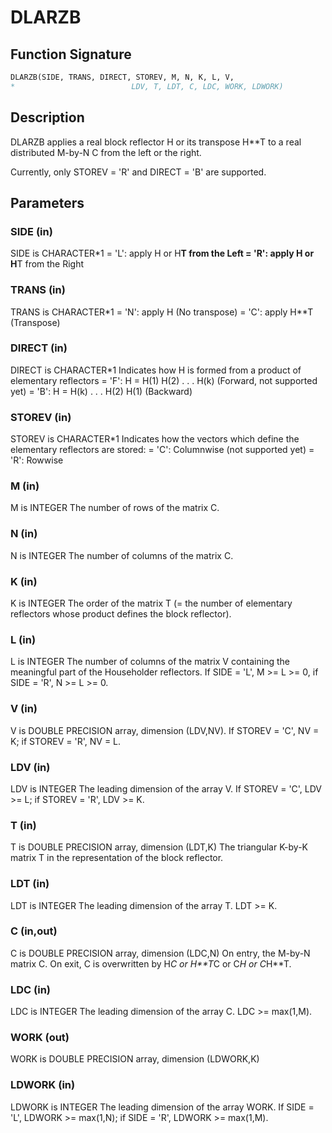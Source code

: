 # DLARZB

## Function Signature

```fortran
DLARZB(SIDE, TRANS, DIRECT, STOREV, M, N, K, L, V,
*                          LDV, T, LDT, C, LDC, WORK, LDWORK)
```

## Description


 DLARZB applies a real block reflector H or its transpose H**T to
 a real distributed M-by-N  C from the left or the right.

 Currently, only STOREV = 'R' and DIRECT = 'B' are supported.

## Parameters

### SIDE (in)

SIDE is CHARACTER*1 = 'L': apply H or H**T from the Left = 'R': apply H or H**T from the Right

### TRANS (in)

TRANS is CHARACTER*1 = 'N': apply H (No transpose) = 'C': apply H**T (Transpose)

### DIRECT (in)

DIRECT is CHARACTER*1 Indicates how H is formed from a product of elementary reflectors = 'F': H = H(1) H(2) . . . H(k) (Forward, not supported yet) = 'B': H = H(k) . . . H(2) H(1) (Backward)

### STOREV (in)

STOREV is CHARACTER*1 Indicates how the vectors which define the elementary reflectors are stored: = 'C': Columnwise (not supported yet) = 'R': Rowwise

### M (in)

M is INTEGER The number of rows of the matrix C.

### N (in)

N is INTEGER The number of columns of the matrix C.

### K (in)

K is INTEGER The order of the matrix T (= the number of elementary reflectors whose product defines the block reflector).

### L (in)

L is INTEGER The number of columns of the matrix V containing the meaningful part of the Householder reflectors. If SIDE = 'L', M >= L >= 0, if SIDE = 'R', N >= L >= 0.

### V (in)

V is DOUBLE PRECISION array, dimension (LDV,NV). If STOREV = 'C', NV = K; if STOREV = 'R', NV = L.

### LDV (in)

LDV is INTEGER The leading dimension of the array V. If STOREV = 'C', LDV >= L; if STOREV = 'R', LDV >= K.

### T (in)

T is DOUBLE PRECISION array, dimension (LDT,K) The triangular K-by-K matrix T in the representation of the block reflector.

### LDT (in)

LDT is INTEGER The leading dimension of the array T. LDT >= K.

### C (in,out)

C is DOUBLE PRECISION array, dimension (LDC,N) On entry, the M-by-N matrix C. On exit, C is overwritten by H*C or H**T*C or C*H or C*H**T.

### LDC (in)

LDC is INTEGER The leading dimension of the array C. LDC >= max(1,M).

### WORK (out)

WORK is DOUBLE PRECISION array, dimension (LDWORK,K)

### LDWORK (in)

LDWORK is INTEGER The leading dimension of the array WORK. If SIDE = 'L', LDWORK >= max(1,N); if SIDE = 'R', LDWORK >= max(1,M).

